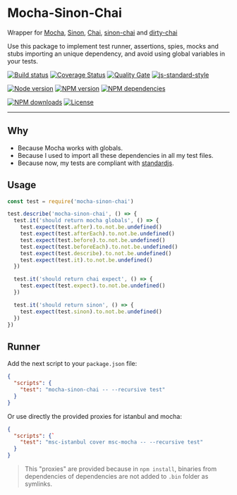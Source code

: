# Mocha-Sinon-Chai

Wrapper for [Mocha][mocha-url], [Sinon][sinon-url], [Chai][chai-url], [sinon-chai][sinon-chai-url] and [dirty-chai][dirty-chai-url]

Use this package to implement test runner, assertions, spies, mocks and stubs importing an unique dependency, and avoid using global variables in your tests.

[![Build status][travisci-image]][travisci-url] [![Coverage Status][coveralls-image]][coveralls-url] [![Quality Gate][quality-gate-image]][quality-gate-url] [![js-standard-style][standard-image]][standard-url]

[![Node version][node-version-image]][node-version-url] [![NPM version][npm-image]][npm-url] [![NPM dependencies][npm-dependencies-image]][npm-dependencies-url]

[![NPM downloads][npm-downloads-image]][npm-downloads-url] [![License][license-image]][license-url]

---

## Why

* Because Mocha works with globals.
* Because I used to import all these dependencies in all my test files.
* Because now, my tests are compliant with [standardjs][standardjs-url].

## Usage

```js
const test = require('mocha-sinon-chai')

test.describe('mocha-sinon-chai', () => {
  test.it('should return mocha globals', () => {
    test.expect(test.after).to.not.be.undefined()
    test.expect(test.afterEach).to.not.be.undefined()
    test.expect(test.before).to.not.be.undefined()
    test.expect(test.beforeEach).to.not.be.undefined()
    test.expect(test.describe).to.not.be.undefined()
    test.expect(test.it).to.not.be.undefined()
  })

  test.it('should return chai expect', () => {
    test.expect(test.expect).to.not.be.undefined()
  })

  test.it('should return sinon', () => {
    test.expect(test.sinon).to.not.be.undefined()
  })
})

```

## Runner

Add the next script to your `package.json` file:

```json
{
  "scripts": {
    "test": "mocha-sinon-chai -- --recursive test"
  }
}
```

Or use directly the provided proxies for istanbul and mocha:

```json
{
  "scripts": {`
    "test": "msc-istanbul cover msc-mocha -- --recursive test"
  }
}
```

> This "proxies" are provided because in `npm install`, binaries from dependencies of dependencies are not added to `.bin` folder as symlinks.

[mocha-url]: https://mochajs.org
[sinon-url]: http://sinonjs.org/
[chai-url]: http://www.chaijs.com
[sinon-chai-url]: https://www.npmjs.com/package/sinon-chai
[dirty-chai-url]: https://www.npmjs.com/package/dirty-chai
[standardjs-url]: https://standardjs.com/

[coveralls-image]: https://coveralls.io/repos/github/javierbrea/mocha-sinon-chai/badge.svg
[coveralls-url]: https://coveralls.io/github/javierbrea/mocha-sinon-chai
[license-image]: https://img.shields.io/npm/l/mocha-sinon-chai.svg
[license-url]: https://github.com/javierbrea/mocha-sinon-chai/blob/master/LICENSE
[node-version-image]: https://img.shields.io/node/v/mocha-sinon-chai.svg
[node-version-url]: https://github.com/javierbrea/mocha-sinon-chai/blob/master/package.json
[npm-image]: https://img.shields.io/npm/v/mocha-sinon-chai.svg
[npm-url]: https://www.npmjs.com/package/mocha-sinon-chai
[npm-downloads-image]: https://img.shields.io/npm/dm/mocha-sinon-chai.svg
[npm-downloads-url]: https://www.npmjs.com/package/mocha-sinon-chai
[npm-dependencies-image]: https://img.shields.io/david/javierbrea/mocha-sinon-chai.svg
[npm-dependencies-url]: https://david-dm.org/javierbrea/mocha-sinon-chai
[travisci-image]: https://travis-ci.org/javierbrea/mocha-sinon-chai.svg?branch=master
[travisci-url]: https://travis-ci.org/javierbrea/mocha-sinon-chai
[quality-gate-image]: https://sonarcloud.io/api/badges/gate?key=mocha-sinon-chai
[quality-gate-url]: https://sonarcloud.io/dashboard/index/mocha-sinon-chai
[standard-image]: https://img.shields.io/badge/code%20style-standard-brightgreen.svg
[standard-url]: http://standardjs.com/